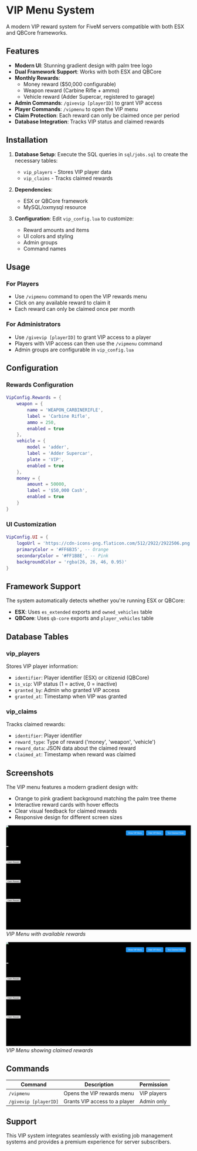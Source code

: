 # VIP Menu System

A modern VIP reward system for FiveM servers compatible with both ESX and QBCore frameworks.

## Features

- **Modern UI**: Stunning gradient design with palm tree logo
- **Dual Framework Support**: Works with both ESX and QBCore
- **Monthly Rewards**: 
  - Money reward ($50,000 configurable)
  - Weapon reward (Carbine Rifle + ammo)
  - Vehicle reward (Adder Supercar, registered to garage)
- **Admin Commands**: `/givevip [playerID]` to grant VIP access
- **Player Commands**: `/vipmenu` to open the VIP menu
- **Claim Protection**: Each reward can only be claimed once per period
- **Database Integration**: Tracks VIP status and claimed rewards

## Installation

1. **Database Setup**: Execute the SQL queries in `sql/jobs.sql` to create the necessary tables:
   - `vip_players` - Stores VIP player data
   - `vip_claims` - Tracks claimed rewards

2. **Dependencies**: 
   - ESX or QBCore framework
   - MySQL/oxmysql resource

3. **Configuration**: Edit `vip_config.lua` to customize:
   - Reward amounts and items
   - UI colors and styling
   - Admin groups
   - Command names

## Usage

### For Players
- Use `/vipmenu` command to open the VIP rewards menu
- Click on any available reward to claim it
- Each reward can only be claimed once per month

### For Administrators
- Use `/givevip [playerID]` to grant VIP access to a player
- Players with VIP access can then use the `/vipmenu` command
- Admin groups are configurable in `vip_config.lua`

## Configuration

### Rewards Configuration
```lua
VipConfig.Rewards = {
    weapon = {
        name = 'WEAPON_CARBINERIFLE',
        label = 'Carbine Rifle',
        ammo = 250,
        enabled = true
    },
    vehicle = {
        model = 'adder',
        label = 'Adder Supercar', 
        plate = 'VIP',
        enabled = true
    },
    money = {
        amount = 50000,
        label = '$50,000 Cash',
        enabled = true
    }
}
```

### UI Customization
```lua
VipConfig.UI = {
    logoUrl = 'https://cdn-icons-png.flaticon.com/512/2922/2922506.png',
    primaryColor = '#FF6B35', -- Orange
    secondaryColor = '#FF1B8E', -- Pink
    backgroundColor = 'rgba(26, 26, 46, 0.95)'
}
```

## Framework Support

The system automatically detects whether you're running ESX or QBCore:

- **ESX**: Uses `es_extended` exports and `owned_vehicles` table
- **QBCore**: Uses `qb-core` exports and `player_vehicles` table

## Database Tables

### vip_players
Stores VIP player information:
- `identifier`: Player identifier (ESX) or citizenid (QBCore)
- `is_vip`: VIP status (1 = active, 0 = inactive)
- `granted_by`: Admin who granted VIP access
- `granted_at`: Timestamp when VIP was granted

### vip_claims
Tracks claimed rewards:
- `identifier`: Player identifier
- `reward_type`: Type of reward ('money', 'weapon', 'vehicle')
- `reward_data`: JSON data about the claimed reward
- `claimed_at`: Timestamp when reward was claimed

## Screenshots

The VIP menu features a modern gradient design with:
- Orange to pink gradient background matching the palm tree theme
- Interactive reward cards with hover effects
- Clear visual feedback for claimed rewards
- Responsive design for different screen sizes

![VIP Menu Preview](html/assets/vip-menu-preview.png)
*VIP Menu with available rewards*

![VIP Menu Claimed State](html/assets/vip-menu-claimed-state.png)
*VIP Menu showing claimed rewards*

## Commands

| Command | Description | Permission |
|---------|-------------|------------|
| `/vipmenu` | Opens the VIP rewards menu | VIP players |
| `/givevip [playerID]` | Grants VIP access to a player | Admin only |

## Support

This VIP system integrates seamlessly with existing job management systems and provides a premium experience for server subscribers.